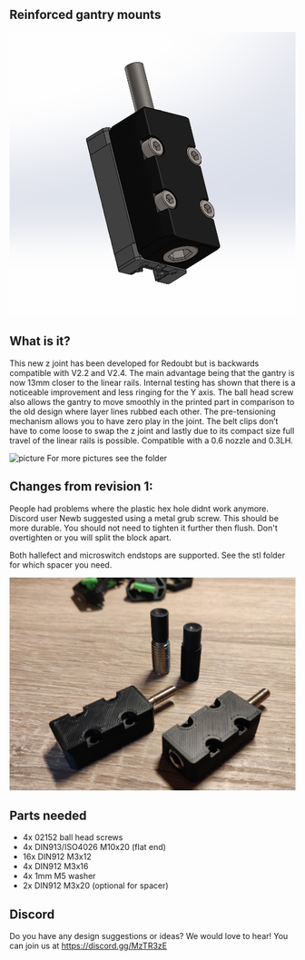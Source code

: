 ## Reinforced gantry mounts

![picture](Images/CAD.png)


## What is it?
This new z joint has been developed for Redoubt but is backwards compatible with V2.2 and V2.4. The main advantage being that the gantry is now 13mm closer to the linear rails. Internal testing has shown that there is a noticeable improvement and less ringing for the Y axis. The ball head screw also allows the gantry to move smoothly in the printed part in comparison to the old design where layer lines rubbed each other. The pre-tensioning mechanism allows you to have zero play in the joint. The belt clips don’t have to come loose to swap the z joint and lastly due to its compact size full travel of the linear rails is possible. Compatible with a 0.6 nozzle and 0.3LH.

![picture](Images/Resonances.png)
For more pictures see the folder

## Changes from revision 1:

People had problems where the plastic hex hole didnt work anymore. Discord user Newb suggested using a metal grub screw. This should be more durable. You should not need to tighten it further then flush. Don't overtighten or you will split the block apart.

Both hallefect and microswitch endstops are supported. See the stl folder for which spacer you need.

![picture](Images/2.jpg)

## Parts needed
- 4x 02152 ball head screws
- 4x DIN913/ISO4026 M10x20 (flat end)
- 16x DIN912 M3x12
- 4x DIN912 M3x16
- 4x 1mm M5 washer
- 2x DIN912 M3x20 (optional for spacer)

## Discord
Do you have any design suggestions or ideas? We would love to hear! You can join us at https://discord.gg/MzTR3zE


